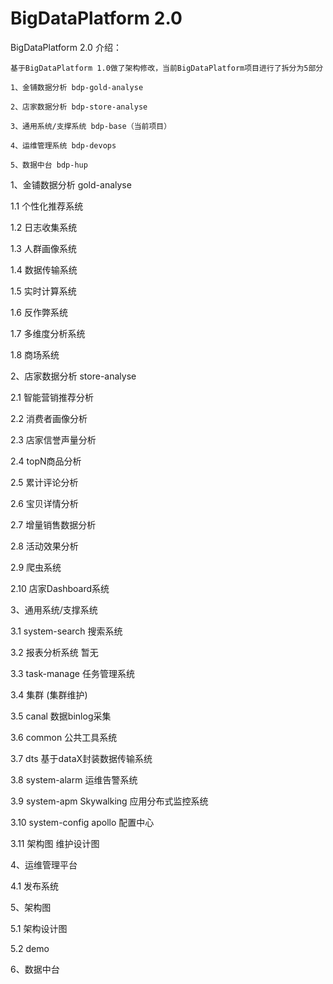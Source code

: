 # BigDataPlatform 2.0

BigDataPlatform 2.0 介绍：
    
    基于BigDataPlatform 1.0做了架构修改，当前BigDataPlatform项目进行了拆分为5部分
    
    1、金铺数据分析 bdp-gold-analyse
    
    2、店家数据分析 bdp-store-analyse
    
    3、通用系统/支撑系统 bdp-base（当前项目）
    
    4、运维管理系统 bdp-devops
    
    5、数据中台 bdp-hup

1、金铺数据分析 gold-analyse

1.1 个性化推荐系统

1.2 日志收集系统

1.3 人群画像系统

1.4 数据传输系统

1.5 实时计算系统

1.6 反作弊系统

1.7 多维度分析系统

1.8 商场系统


2、店家数据分析 store-analyse

2.1 智能营销推荐分析

2.2 消费者画像分析

2.3 店家信誉声量分析

2.4 topN商品分析

2.5 累计评论分析

2.6 宝贝详情分析

2.7 增量销售数据分析

2.8 活动效果分析

2.9 爬虫系统

2.10 店家Dashboard系统


3、通用系统/支撑系统

3.1 system-search
    搜索系统 
  
3.2 报表分析系统
    暂无
  
3.3 task-manage
    任务管理系统
  
3.4 集群
    (集群维护)

3.5 canal
    数据binlog采集

3.6 common
    公共工具系统

3.7 dts
    基于dataX封装数据传输系统
    
3.8 system-alarm
    运维告警系统
    

3.9 system-apm
    Skywalking 应用分布式监控系统

3.10 system-config
    apollo 配置中心
    
3.11 架构图
    维护设计图



4、运维管理平台

4.1 发布系统




5、架构图

5.1 架构设计图

5.2 demo


6、数据中台
